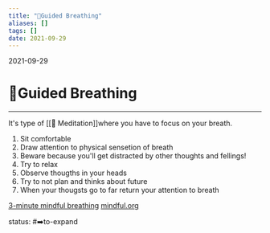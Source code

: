 ```yaml
---
title: "💨Guided Breathing"
aliases: []
tags: []
date: 2021-09-29
---
```

2021-09-29
# 💨Guided Breathing
___

It's type of [[🧘 Meditation]]where you have to focus on your breath.

1. Sit comfortable
2. Draw attention to physical sensetion of breath
3. Beware because you'll get distracted by other thoughts and fellings!
4. Try to relax
5. Observe thougths in your heads
6. Try to not plan and thinks about future
7. When your thougsts go to far return your attention to breath


[3-minute mindful breathing](https://youtu.be/SEfs5TJZ6Nk)
[mindful.org](https://www.mindful.org/guided-breathing-meditation-cultivate-awareness/)

status: #➡️to-expand